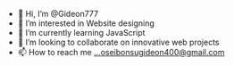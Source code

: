 - 👋 Hi, I’m @Gideon777
- 👀 I’m interested in Website designing
- 🌱 I’m currently learning JavaScript
- 💞️ I’m looking to collaborate on innovative web projects
- 📫 How to reach me ...oseibonsugideon400@gmail.com

<!---
Gideon777/Gideon777 is a ✨ special ✨ repository because its `README.md` (this file) appears on your GitHub profile.
You can click the Preview link to take a look at your changes.
--->
